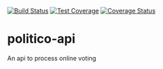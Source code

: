 
[![Build Status](https://travis-ci.org/softMaina/politico-api.svg?branch=develop)](https://travis-ci.org/softMaina/politico-api)
[![Test Coverage](https://api.codeclimate.com/v1/badges/c71beed775eb3c0307ed/test_coverage)](https://codeclimate.com/github/softMaina/politico-api/test_coverage)
[![Coverage Status](https://coveralls.io/repos/github/softMaina/politico-api/badge.svg)](https://coveralls.io/github/softMaina/politico-api)
# politico-api
An api to process online voting 
